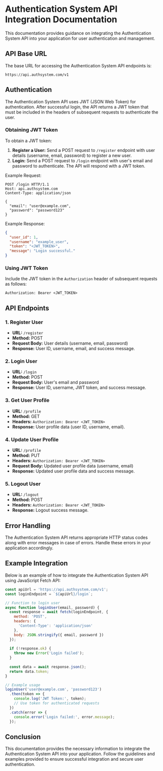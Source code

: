 # Authentication System API Integration Documentation

This documentation provides guidance on integrating the Authentication System API into your application for user authentication and management.

## API Base URL

The base URL for accessing the Authentication System API endpoints is:

```
https://api.authsystem.com/v1
```

## Authentication

The Authentication System API uses JWT (JSON Web Token) for authentication. After successful login, the API returns a JWT token that must be included in the headers of subsequent requests to authenticate the user.

### Obtaining JWT Token

To obtain a JWT token:

1. **Register a User:** Send a POST request to `/register` endpoint with user details (username, email, password) to register a new user.
2. **Login:** Send a POST request to `/login` endpoint with user's email and password to authenticate. The API will respond with a JWT token.

Example Request:
```http
POST /login HTTP/1.1
Host: api.authsystem.com
Content-Type: application/json

{
  "email": "user@example.com",
  "password": "password123"
}
```

Example Response:
```json
{
  "user_id": 1,
  "username": "example_user",
  "token": "<JWT_TOKEN>",
  "message": "Login successful."
}
```

### Using JWT Token

Include the JWT token in the `Authorization` header of subsequent requests as follows:

```http
Authorization: Bearer <JWT_TOKEN>
```

## API Endpoints

### 1. Register User

- **URL:** `/register`
- **Method:** POST
- **Request Body:** User details (username, email, password)
- **Response:** User ID, username, email, and success message.

### 2. Login User

- **URL:** `/login`
- **Method:** POST
- **Request Body:** User's email and password
- **Response:** User ID, username, JWT token, and success message.

### 3. Get User Profile

- **URL:** `/profile`
- **Method:** GET
- **Headers:** `Authorization: Bearer <JWT_TOKEN>`
- **Response:** User profile data (user ID, username, email).

### 4. Update User Profile

- **URL:** `/profile`
- **Method:** PUT
- **Headers:** `Authorization: Bearer <JWT_TOKEN>`
- **Request Body:** Updated user profile data (username, email)
- **Response:** Updated user profile data and success message.

### 5. Logout User

- **URL:** `/logout`
- **Method:** POST
- **Headers:** `Authorization: Bearer <JWT_TOKEN>`
- **Response:** Logout success message.

## Error Handling

The Authentication System API returns appropriate HTTP status codes along with error messages in case of errors. Handle these errors in your application accordingly.

## Example Integration

Below is an example of how to integrate the Authentication System API using JavaScript Fetch API:

```javascript
const apiUrl = 'https://api.authsystem.com/v1';
const loginEndpoint = `${apiUrl}/login`;

// Function to login user
async function loginUser(email, password) {
  const response = await fetch(loginEndpoint, {
    method: 'POST',
    headers: {
      'Content-Type': 'application/json'
    },
    body: JSON.stringify({ email, password })
  });
  
  if (!response.ok) {
    throw new Error('Login failed');
  }
  
  const data = await response.json();
  return data.token;
}

// Example usage
loginUser('user@example.com', 'password123')
  .then(token => {
    console.log('JWT Token:', token);
    // Use token for authenticated requests
  })
  .catch(error => {
    console.error('Login failed:', error.message);
  });
```

## Conclusion

This documentation provides the necessary information to integrate the Authentication System API into your application. Follow the guidelines and examples provided to ensure successful integration and secure user authentication.
